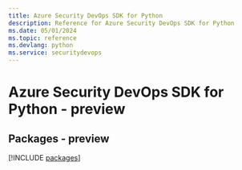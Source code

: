```yaml
---
title: Azure Security DevOps SDK for Python
description: Reference for Azure Security DevOps SDK for Python
ms.date: 05/01/2024
ms.topic: reference
ms.devlang: python
ms.service: securitydevops
---
```

# Azure Security DevOps SDK for Python - preview
## Packages - preview
[!INCLUDE [packages](security-devops-index.md)]